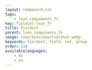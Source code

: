 ```yaml
---
layout: component.njk
tags: 
    - lean_components_fr
key: fieldset-lean_fr
title: Fieldset
parent: lean_components_fr
image: lean/overview/fieldset.webp
keywords: fieldset, field, set, group
order: 110
availablelanguages: 
    - de
    - en
---
```


